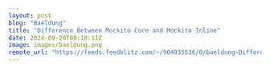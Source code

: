 ```yaml
---
layout: post
blog: "Baeldung"
title: "Difference Between Mockito Core and Mockito Inline"
date: 2024-09-20T09:18:11Z
image: images/baeldung.png
remote_url: "https://feeds.feedblitz.com/~/904935536/0/baeldung~Difference-Between-Mockito-Core-and-Mockito-Inline"
---
```

